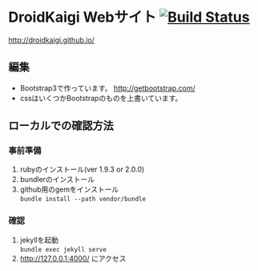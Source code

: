 DroidKaigi Webサイト [![Build Status](https://travis-ci.org/DroidKaigi/droidkaigi.github.io.svg)](https://travis-ci.org/DroidKaigi/droidkaigi.github.io)
==========================

http://droidkaigi.github.io/

## 編集

* Bootstrap3で作っています。 http://getbootstrap.com/
* cssはいくつかBootstrapのものを上書いています。

<!-- TODO PRで講演内容のアップデートを受け付けることについて説明 -->

## ローカルでの確認方法

### 事前準備
1. rubyのインストール(ver 1.9.3 or 2.0.0)
1. bundlerのインストール
1. github用のgemをインストール  
`bundle install --path vendor/bundle`

### 確認
1. jekyllを起動  
`bundle exec jekyll serve`
1. http://127.0.0.1:4000/ にアクセス

